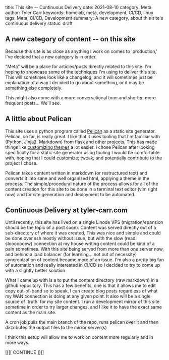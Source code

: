 title: This site -- Continuous Delivery
date: 2021-08-10
category: Meta
author: Tyler Carr
keywords: homelab, meta, development, CI/CD, linux
tags: Meta, CI/CD, Development
summary: A new category, about this site's continuous delivery
status: draft

## A new category of content -- on this site 
Because this site is as close as anything I work on comes to 'production,' I've decided that a new category is in order.

"Meta" will be a place for articles/posts directly related to this site. I'm hoping to showcase some of the techniques I'm using to deliver this site.
This will sometimes look like a changelog, and it will sometimes just be explanation of a way I decided to go about something, or it may be something else completely.

This might also come with a more conversational tone and shorter, more frequent posts... We'll see. 

## A little about Pelican
This site uses a python program called [Pelican]('https://github.com/getpelican/pelican') as a static site generator. Pelican, so far, is really great. 
I like that it uses tooling that I'm familiar with (Python, Jinja2, Markdown) from flask and other projects. This has made things like [customizing themes]('https://github.com/tcarwash/blue-penguin-dark') a lot easier.
I chose Pelican after looking specifically for a static site generator using tooling I would be comfortable with, hoping that I could customize; tweak; and potentially contribute to the project I chose. 

Pelican takes content written in markdown (or restructured text) and converts it into sane and well organized html, applying a theme in the process. 
The simple/procedural nature of the process allows for all of the content creation for this site to be done in a terminal text editor (vim right now) and for site generation and deployment to be automated. 

## Continuous Delivery at tyler-carr.com
Until recently, this site has lived on a single Linode VPS (migration/epansion should be the topic of a post soon). Content was served directly out of a sub-directory of where it was created, This was nice and simple and could be done over ssh mostly without issue, but with the slow (read: slooooooow) connection at my house writing content could be kind of a pain sometimes. With this site being served from more than one server now, and behind a load balancer (for learning... not out of necessity) syncronization of content became more of an issue. I'm also a pretty big fan of automation and really interested in CI/CD so I decided to try to come up with a slightly better solution

What I came up with is a to put the content directory (raw markdown) in a github repository. This has a few benefits, one is that it allows me to edit copy out-of-band so to speak, I can create blog posts regardless of what my WAN connection is doing at any given point. It also will be a single source of 'truth' for my site content. I run a development mirror of this site sometime in order to try larger changes, and I like it to have the exact same content as the main site.  

A cron job pulls the main branch of the repo, runs pelican over it and then distributes the output files to the mirror server(s) 

I think this setup will allow me to work on content more regularly and in more ways. 


[[[[ CONTINUE ]]]]
